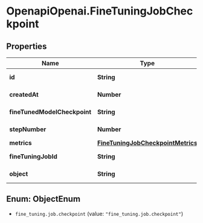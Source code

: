 # OpenapiOpenai.FineTuningJobCheckpoint

## Properties

Name | Type | Description | Notes
------------ | ------------- | ------------- | -------------
**id** | **String** | The checkpoint identifier, which can be referenced in the API endpoints. | 
**createdAt** | **Number** | The Unix timestamp (in seconds) for when the checkpoint was created. | 
**fineTunedModelCheckpoint** | **String** | The name of the fine-tuned checkpoint model that is created. | 
**stepNumber** | **Number** | The step number that the checkpoint was created at. | 
**metrics** | [**FineTuningJobCheckpointMetrics**](FineTuningJobCheckpointMetrics.md) |  | 
**fineTuningJobId** | **String** | The name of the fine-tuning job that this checkpoint was created from. | 
**object** | **String** | The object type, which is always \&quot;fine_tuning.job.checkpoint\&quot;. | 



## Enum: ObjectEnum


* `fine_tuning.job.checkpoint` (value: `"fine_tuning.job.checkpoint"`)




